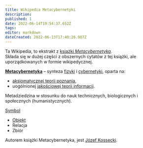 ```yaml
---
title: Wikipedia Metacybernetyki
description: 
published: 1
date: 2022-06-14T19:54:37.652Z
tags: 
editor: markdown
dateCreated: 2022-06-13T17:40:26.987Z
---
```


Ta Wikipedia, to ekstrakt z [książki *Metacybernetyka*](https://pl.wikipedia.org/wiki/Metacybernetyka).  
Składa się w dużej części z obszernych cytatów z tej książki, ale uporządkowanych w formie wikipedycznej.

[**Metacybernetyka**](/Metacybernetyka) – synteza [fizyki](https://pl.wikipedia.org/wiki/Fizyka) i [cybernetyki](/Cybernetyka), oparta na:

- [aksjomatycznej teorii poznania](/Aksjomatyczna_teoria_poznania),
- uogólnionej [jakościowej teorii informacji](/Jakościowa_teoria_informacji).

Metadziedzina w stosunku do nauk technicznych, biologicznych i społecznych (humanistycznych).  
  
[Symbol](Symbol)

- [Obiekt](Obiekt)
- Relacja
- Zbiór

Autorem książki Metacybernetyka, jest [Józef Kossecki](https://pl.wikipedia.org/wiki/J%C3%B3zef_Kossecki).
